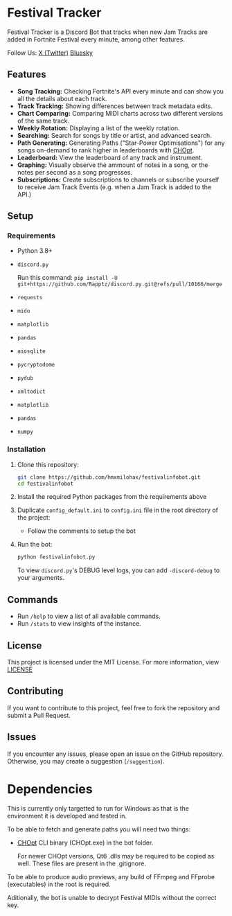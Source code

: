 
# Festival Tracker

Festival Tracker is a Discord Bot that tracks when new Jam Tracks are added in Fortnite Festival every minute, among other features.

Follow Us: [X (Twitter)](https://x.festivaltracker.org/) [Bluesky](https://bsky.festivaltracker.org/)

## Features

- **Song Tracking:** Checking Fortnite's API every minute and can show you all the details about each track.
- **Track Tracking:** Showing differences between track metadata edits.
- **Chart Comparing:** Comparing MIDI charts across two different versions of the same track.
- **Weekly Rotation:** Displaying a list of the weekly rotation.
- **Searching:** Search for songs by title or artist, and advanced search.
- **Path Generating:** Generating Paths ("Star-Power Optimisations") for any songs on-demand to rank higher in leaderboards with [CHOpt](https://github.com/GenericMadScientist/CHOpt).
- **Leaderboard:** View the leaderboard of any track and instrument.
- **Graphing:** Visually observe the ammount of notes in a song, or the notes per second as a song progresses.
- **Subscriptions:** Create subscriptions to channels or subscribe yourself to receive Jam Track Events (e.g. when a Jam Track is added to the API.)

## Setup

### Requirements

- Python 3.8+
- `discord.py`

    Run this command: `pip install -U git+https://github.com/Rapptz/discord.py.git@refs/pull/10166/merge`
- `requests`
- `mido`
- `matplotlib`
- `pandas`
- `aiosqlite`
- `pycryptodome`
- `pydub`
- `xmltodict`
- `matplotlib`
- `pandas`
- `numpy`

### Installation

1. Clone this repository:

    ```bash
    git clone https://github.com/hmxmilohax/festivalinfobot.git
    cd festivalinfobot
    ```

2. Install the required Python packages from the requirements above

3. Duplicate `config_default.ini` to `config.ini` file in the root directory of the project:
   - Follow the comments to setup the bot

4. Run the bot:
    ```bash
    python festivalinfobot.py
    ```

    To view `discord.py`'s DEBUG level logs, you can add `-discord-debug` to your arguments.

## Commands

- Run `/help` to view a list of all available commands.
- Run `/stats` to view insights of the instance.

## License

This project is licensed under the MIT License. For more information, view [LICENSE](./LICENSE)

## Contributing

If you want to contribute to this project, feel free to fork the repository and submit a Pull Request.

## Issues

If you encounter any issues, please open an issue on the GitHub repository. Otherwise, you may create a suggestion (`/suggestion`).

# Dependencies

This is currently only targetted to run for Windows as that is the environment it is developed and tested in.

To be able to fetch and generate paths you will need two things:

- [CHOpt](https://github.com/GenericMadScientist/CHOpt) CLI binary (CHOpt.exe) in the bot folder.

    For newer CHOpt versions, Qt6 .dlls may be required to be copied as well. These files are present in the .gitignore.

To be able to produce audio previews, any build of FFmpeg and FFprobe (executables) in the root is required.

Aditionally, the bot is unable to decrypt Festival MIDIs without the correct key.
